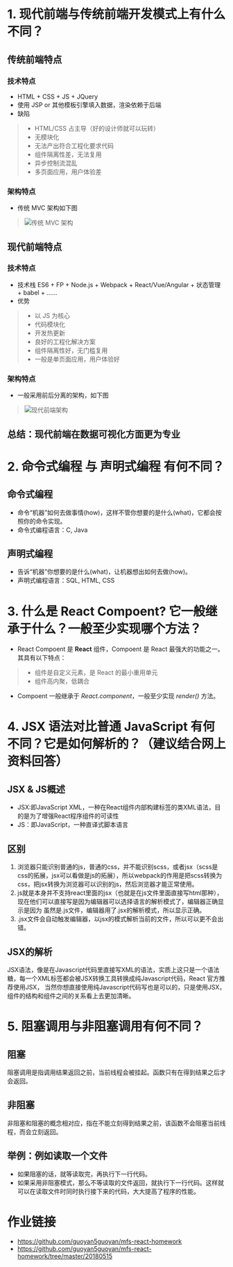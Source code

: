 # 1. 现代前端与传统前端开发模式上有什么不同？
## 传统前端特点
### 技术特点
* HTML + CSS + JS + JQuery
* 使用 JSP or 其他模板引擎填入数据，渲染依赖于后端
* 缺陷
>* HTML/CSS 占主导（好的设计师就可以玩转）
>* 无模块化
>* 无法产出符合工程化要求代码
>* 组件隔离性差，无法复用
>* 异步控制流混乱
>* 多页面应用，用户体验差
### 架构特点
* 传统 MVC 架构如下图
>![传统 MVC 架构](https://github.com/guoyan5guoyan/img/raw/master/%E4%BC%A0%E7%BB%9FMVC%E6%9E%B6%E6%9E%84.jpg)
## 现代前端特点
### 技术特点
* 技术栈
ES6 + FP + Node.js + Webpack + React/Vue/Angular + 状态管理 + babel + ......
* 优势
>* 以 JS 为核心
>* 代码模块化
>* 开发热更新
>* 良好的工程化解决方案
>* 组件隔离性好，无门槛复用
>* 一般是单页面应用，用户体验好
### 架构特点
* 一般采用前后分离的架构，如下图
>![现代前端架构](https://github.com/guoyan5guoyan/img/raw/master/%E7%8E%B0%E4%BB%A3%E5%89%8D%E7%AB%AF.jpg)
## 总结：现代前端在数据可视化方面更为专业
  
# 2. 命令式编程 与 声明式编程 有何不同？
## 命令式编程
* 命令“机器”如何去做事情(how)，这样不管你想要的是什么(what)，它都会按照你的命令实现。
* 命令式编程语言：C, Java
## 声明式编程
* 告诉“机器”你想要的是什么(what)，让机器想出如何去做(how)。
* 声明式编程语言：SQL, HTML, CSS
  
# 3. 什么是 React Compoent? 它一般继承于什么？一般至少实现哪个方法？
* React Compoent 是 **React** 组件，Compoent 是 React 最强大的功能之一。其具有以下特点：
>* 组件是自定义元素，是 React 的最小重用单元
>* 组件高内聚，低耦合
* Compoent 一般继承于 *React.component*，一般至少实现 *render()* 方法。
  
# 4. JSX 语法对比普通 JavaScript 有何不同？它是如何解析的？（建议结合网上资料回答）
## JSX & JS概述
* JSX:即JavaScript XML，一种在React组件内部构建标签的类XML语法，目的是为了增强React程序组件的可读性
* JS：即JavaScript，一种直译式脚本语言
## 区别
1. 浏览器只能识别普通的js，普通的css，并不能识别scss，或者jsx（scss是css的拓展，jsx可以看做是js的拓展），所以webpack的作用是把scss转换为css，把jsx转换为浏览器可以识别的js，然后浏览器才能正常使用。
2. js就是本身并不支持react里面的jsx（也就是在js文件里面直接写html那种），现在他们可以直接写是因为编辑器可以选择语言的解析模式了，编辑器正确显示是因为 虽然是.js文件，编辑器用了.jsx的解析模式，所以显示正确。
3. .jsx文件会自动触发编辑器，以jsx的模式解析当前的文件，所以可以更不会出错。
## JSX的解析
JSX语法，像是在Javascript代码里直接写XML的语法，实质上这只是一个语法糖，每一个XML标签都会被JSX转换工具转换成纯Javascript代码，React 官方推荐使用JSX， 当然你想直接使用纯Javascript代码写也是可以的，只是使用JSX，组件的结构和组件之间的关系看上去更加清晰。  

# 5. 阻塞调用与非阻塞调用有何不同？
## 阻塞 
阻塞调用是指调用结果返回之前，当前线程会被挂起。函数只有在得到结果之后才会返回。
## 非阻塞 
非阻塞和阻塞的概念相对应，指在不能立刻得到结果之前，该函数不会阻塞当前线程，而会立刻返回。 
## 举例：例如读取一个文件
* 如果阻塞的话，就等读取完，再执行下一行代码。
* 如果采用非阻塞模式，那么不等读取的文件返回，就执行下一行代码。这样就可以在读取文件时同时执行接下来的代码，大大提高了程序的性能。

# 作业链接
* https://github.com/guoyan5guoyan/mfs-react-homework
*  https://github.com/guoyan5guoyan/mfs-react-homework/tree/master/20180515